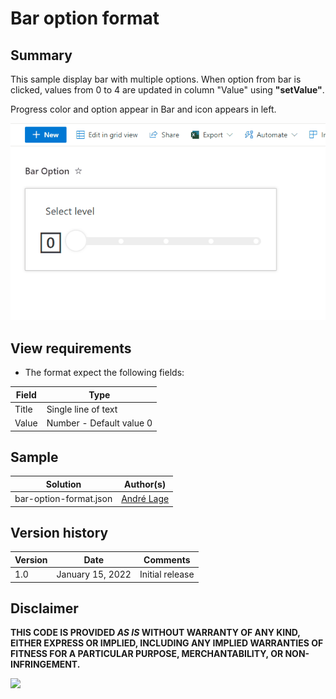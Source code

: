 # Bar option format

## Summary
This sample display bar with multiple options. When option from bar is clicked, values from 0 to 4 are updated in column "Value" using **"setValue"**. 

Progress color and option appear in Bar and icon appears in left.

![Bar option format](./assets/BarOption.gif)

## View requirements
- The format expect the following fields:

Field |Type
--------|---------
Title | Single line of text 
Value | Number - Default value 0

## Sample

Solution|Author(s)
--------|---------
bar-option-format.json | [André Lage](https://twitter.com/aaclage)

## Version history

Version|Date|Comments
-------|----|--------
1.0|January 15, 2022|Initial release


## Disclaimer
**THIS CODE IS PROVIDED *AS IS* WITHOUT WARRANTY OF ANY KIND, EITHER EXPRESS OR IMPLIED, INCLUDING ANY IMPLIED WARRANTIES OF FITNESS FOR A PARTICULAR PURPOSE, MERCHANTABILITY, OR NON-INFRINGEMENT.**

<img src="https://telemetry.sharepointpnp.com/sp-dev-list-formatting/view-samples/bar-option-format" />
